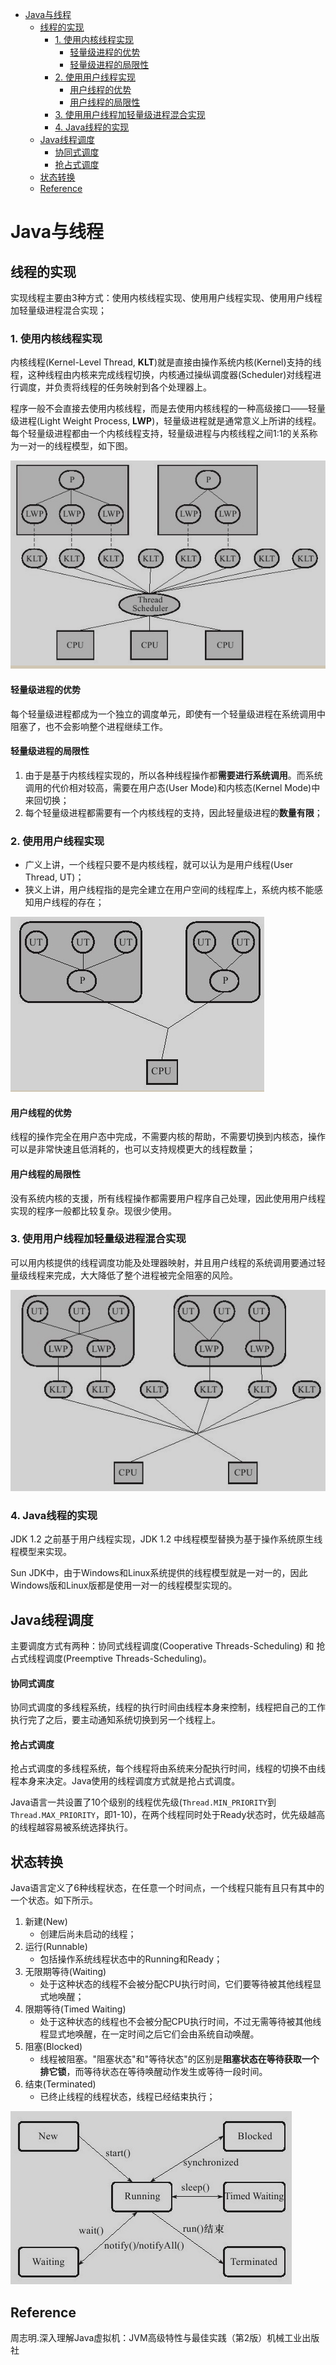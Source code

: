 <!-- TOC -->

- [Java与线程](#java与线程)
  - [线程的实现](#线程的实现)
    - [1. 使用内核线程实现](#1-使用内核线程实现)
      - [轻量级进程的优势](#轻量级进程的优势)
      - [轻量级进程的局限性](#轻量级进程的局限性)
    - [2. 使用用户线程实现](#2-使用用户线程实现)
      - [用户线程的优势](#用户线程的优势)
      - [用户线程的局限性](#用户线程的局限性)
    - [3. 使用用户线程加轻量级进程混合实现](#3-使用用户线程加轻量级进程混合实现)
    - [4. Java线程的实现](#4-java线程的实现)
  - [Java线程调度](#java线程调度)
      - [协同式调度](#协同式调度)
      - [抢占式调度](#抢占式调度)
  - [状态转换](#状态转换)
  - [Reference](#reference)

<!-- /TOC -->

# Java与线程

## 线程的实现

实现线程主要由3种方式：使用内核线程实现、使用用户线程实现、使用用户线程加轻量级进程混合实现；

### 1. 使用内核线程实现

内核线程(Kernel-Level Thread, **KLT**)就是直接由操作系统内核(Kernel)支持的线程，这种线程由内核来完成线程切换，内核通过操纵调度器(Scheduler)对线程进行调度，并负责将线程的任务映射到各个处理器上。

程序一般不会直接去使用内核线程，而是去使用内核线程的一种高级接口——轻量级进程(Light Weight Process, **LWP**)，轻量级进程就是通常意义上所讲的线程。每个轻量级进程都由一个内核线程支持，轻量级进程与内核线程之间1:1的关系称为一对一的线程模型，如下图。

![image-20200605144103973](Java%E4%B8%8E%E7%BA%BF%E7%A8%8B.assets/image-20200605144103973.png)

#### 轻量级进程的优势

每个轻量级进程都成为一个独立的调度单元，即使有一个轻量级进程在系统调用中阻塞了，也不会影响整个进程继续工作。

#### 轻量级进程的局限性

1. 由于是基于内核线程实现的，所以各种线程操作都**需要进行系统调用**。而系统调用的代价相对较高，需要在用户态(User Mode)和内核态(Kernel Mode)中来回切换；
2. 每个轻量级进程都需要有一个内核线程的支持，因此轻量级进程的**数量有限**；

### 2. 使用用户线程实现

- 广义上讲，一个线程只要不是内核线程，就可以认为是用户线程(User Thread, UT)；
- 狭义上讲，用户线程指的是完全建立在用户空间的线程库上，系统内核不能感知用户线程的存在；

![image-20200605145259041](Java%E4%B8%8E%E7%BA%BF%E7%A8%8B.assets/image-20200605145259041.png)

#### 用户线程的优势

线程的操作完全在用户态中完成，不需要内核的帮助，不需要切换到内核态，操作可以是非常快速且低消耗的，也可以支持规模更大的线程数量；

#### 用户线程的局限性

没有系统内核的支援，所有线程操作都需要用户程序自己处理，因此使用用户线程实现的程序一般都比较复杂。现很少使用。

### 3. 使用用户线程加轻量级进程混合实现

可以用内核提供的线程调度功能及处理器映射，并且用户线程的系统调用要通过轻量级线程来完成，大大降低了整个进程被完全阻塞的风险。

![image-20200605145318849](Java%E4%B8%8E%E7%BA%BF%E7%A8%8B.assets/image-20200605145318849.png)

### 4. Java线程的实现

JDK 1.2 之前基于用户线程实现，JDK 1.2 中线程模型替换为基于操作系统原生线程模型来实现。

Sun JDK中，由于Windows和Linux系统提供的线程模型就是一对一的，因此Windows版和Linux版都是使用一对一的线程模型实现的。



## Java线程调度

主要调度方式有两种：协同式线程调度(Cooperative Threads-Scheduling) 和 抢占式线程调度(Preemptive Threads-Scheduling)。

#### 协同式调度

协同式调度的多线程系统，线程的执行时间由线程本身来控制，线程把自己的工作执行完了之后，要主动通知系统切换到另一个线程上。

#### 抢占式调度

抢占式调度的多线程系统，每个线程将由系统来分配执行时间，线程的切换不由线程本身来决定。Java使用的线程调度方式就是抢占式调度。

Java语言一共设置了10个级别的线程优先级(```Thread.MIN_PRIORITY```到```Thread.MAX_PRIORITY```，即1-10)，在两个线程同时处于Ready状态时，优先级越高的线程越容易被系统选择执行。



## 状态转换

Java语言定义了6种线程状态，在任意一个时间点，一个线程只能有且只有其中的一个状态。如下所示。

1. 新建(New)
   - 创建后尚未启动的线程；
2. 运行(Runnable)
   - 包括操作系统线程状态中的Running和Ready；
3. 无限期等待(Waiting)
   - 处于这种状态的线程不会被分配CPU执行时间，它们要等待被其他线程显式地唤醒；
4. 限期等待(Timed Waiting)
   - 处于这种状态的线程也不会被分配CPU执行时间，不过无需等待被其他线程显式地唤醒，在一定时间之后它们会由系统自动唤醒。
5. 阻塞(Blocked)
   - 线程被阻塞。"阻塞状态"和"等待状态"的区别是**阻塞状态在等待获取一个排它锁**，而等待状态在等待唤醒动作发生或等待一段时间。
6. 结束(Terminated)
   - 已终止线程的线程状态，线程已经结束执行；

![image-20200605150634463](Java%E4%B8%8E%E7%BA%BF%E7%A8%8B.assets/image-20200605150634463.png)



## Reference

周志明.深入理解Java虚拟机：JVM高级特性与最佳实践（第2版）机械工业出版社